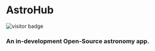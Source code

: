 
# AstroHub

![visitor badge](https://visitor-badge.glitch.me/badge?page_id=somePythonProgrammer.AstroHub)

### An in-development Open-Source astronomy app.
